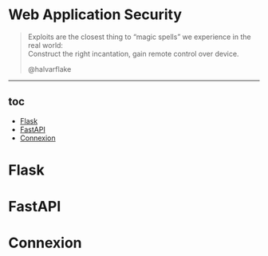 # Web Application Security

> Exploits are the closest thing to “magic spells”
> we experience in the real world:<br>
> Construct the right incantation,
> gain remote control over device.
>
> @halvarflake

---

## toc

<!-- vim-markdown-toc GFM -->

* [Flask](#flask)
* [FastAPI](#fastapi)
* [Connexion](#connexion)

<!-- vim-markdown-toc -->

# Flask

# FastAPI

# Connexion
